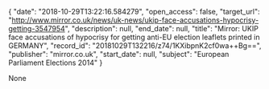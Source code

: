 {
  "date": "2018-10-29T13:22:16.584279", 
  "open_access": false, 
  "target_url": "http://www.mirror.co.uk/news/uk-news/ukip-face-accusations-hypocrisy-getting-3547954", 
  "description": null, 
  "end_date": null, 
  "title": "Mirror: UKIP face accusations of hypocrisy for getting anti-EU election leaflets printed in GERMANY", 
  "record_id": "20181029T132216/z74/1KXibpnK2cf0wa++Bg==", 
  "publisher": "mirror.co.uk", 
  "start_date": null, 
  "subject": "European Parliament Elections 2014"
}

None